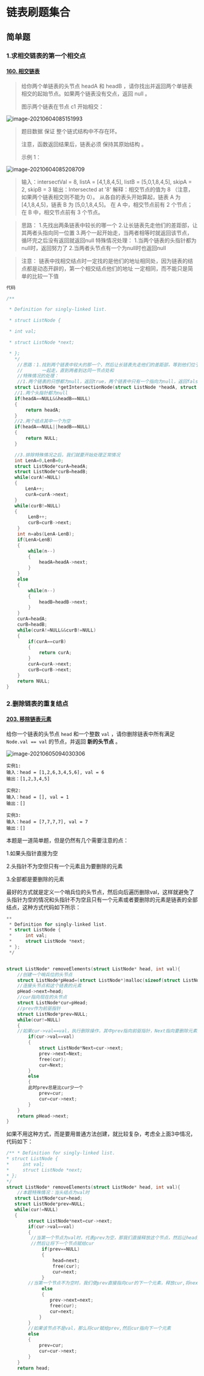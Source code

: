 # 链表刷题集合

## 简单题

### 1.求相交链表的第一个相交点

#### [160. 相交链表](https://leetcode-cn.com/problems/intersection-of-two-linked-lists/)

> 给你两个单链表的头节点 headA 和 headB ，请你找出并返回两个单链表相交的起始节点。如果两个链表没有交点，返回 null 。
>
> 图示两个链表在节点 c1 开始相交：

![image-20210604085151993](https://raw.githubusercontent.com/qingyan520/Cloud_img/master/img/image-20210604085151993.png)

> 题目数据 保证 整个链式结构中不存在环。
>
> 注意，函数返回结果后，链表必须 保持其原始结构 。
>
> 示例 1：

![image-20210604085208709](https://raw.githubusercontent.com/qingyan520/Cloud_img/master/img/image-20210604085208709.png)

> 输入：intersectVal = 8, listA = [4,1,8,4,5], listB = [5,0,1,8,4,5], skipA = 2, skipB = 3
> 输出：Intersected at '8'
> 解释：相交节点的值为 8 （注意，如果两个链表相交则不能为 0）。
> 从各自的表头开始算起，链表 A 为 [4,1,8,4,5]，链表 B 为 [5,0,1,8,4,5]。
> 在 A 中，相交节点前有 2 个节点；在 B 中，相交节点前有 3 个节点。

> 思路：
> 1.先找出两条链表中较长的哪一个
> 2.让长链表先走他们的差距部，让其两者头指向同一位置
> 3.两个一起开始走，当两者相等时就返回该节点，循环完之后没有返回就返回null
> 特殊情况处理：
> 1.当两个链表的头指针都为null时，返回努力了
> 2.当两者头节点有一个为null时也返回null

> 注意：
> 链表中找相交结点时一定找的是他们的地址相同处，因为链表的结点都是动态开辟的，第一个相交结点他们的地址
> 一定相同，而不能只是简单的比较一下值

```c
代码

/**

 * Definition for singly-linked list.

 * struct ListNode {

 * int val;

 * struct ListNode *next;

 * };
   */
    //思路：1.找到两个链表中较大的那一个，然后让长链表先走他们的差距部，等到他们位于同一起点，然后两者
    //       一起走，直到两者到达同一节点处和
    //特殊情况的处理：
    //1.两个链表的只想都为null，返回true，两个链表中只有一个指向为null，返回false
   struct ListNode *getIntersectionNode(struct ListNode *headA, struct ListNode *headB) {
   //1.两个头指针都为null
   if(headA==NULL&&headB==NULL)
   {
       return headA;
   }
   //2.两个结点其中一个为空
   if(headA==NULL||headB==NULL)
   {
       return NULL;
   }

   //3.排除特殊情况之后，我们就要开始处理正常情况
   int LenA=0,LenB=0;
   struct ListNode*curA=headA;
   struct ListNode*curB=headB;
   while(curA!=NULL)
   {
       LenA++;
       curA=curA->next;
   }
   while(curB!=NULL)
   {
        LenB++;
        curB=curB->next;
    }
    int n=abs(LenA-LenB);
    if(LenA>LenB)
    {
        while(n--)
        {
            headA=headA->next;
        }
    }
    else
    {
        while(n--)
        {
            headB=headB->next;
        }
    }
    curA=headA;
    curB=headB;
    while(curA!=NULL&&curB!=NULL)
    {
        if(curA==curB)
        {
            return curA;
        }
        curA=curA->next;
        curB=curB->next;
    }
    return NULL;
}
```

### 2.删除链表的重复结点

#### [203. 移除链表元素](https://leetcode-cn.com/problems/remove-linked-list-elements/)

给你一个链表的头节点 `head` 和一个整数 `val` ，请你删除链表中所有满足 `Node.val == val` 的节点，并返回 **新的头节点** 。

 ![image-20210605094030306](https://raw.githubusercontent.com/qingyan520/Cloud_img/master/img/image-20210605094030306.png)

```
实例1:
输入：head = [1,2,6,3,4,5,6], val = 6
输出：[1,2,3,4,5]
```

```
实例2:
输入：head = [], val = 1
输出：[]
```

```
实例3:
输入：head = [7,7,7,7], val = 7
输出：[]
```

本题是一道简单题，但是仍然有几个需要注意的点：

1.如果头指针直接为空

2.头指针不为空但只有一个元素且为要删除的元素

3.全部都是要删除的元素

最好的方式就是定义一个哨兵位的头节点，然后向后遍历删除val，这样就避免了头指针为空的情况和头指针不为空且只有一个元素或者要删除的元素是链表的全部结点，这种方式代码如下所示：

```c
**
 * Definition for singly-linked list.
 * struct ListNode {
 *     int val;
 *     struct ListNode *next;
 * };
 */


struct ListNode* removeElements(struct ListNode* head, int val){
    //创建一个哨兵位的头节点
    struct ListNode*pHead=(struct ListNode*)malloc(sizeof(struct ListNode));
    //连接头节点和这个链表的元素
    pHead->next=head;
    //cur指向现在的头节点
    struct ListNode*cur=pHead;
    //prev作为前驱指针
    struct ListNode*prev=NULL;
    while(cur!=NULL)
    {
    //如果cur->val==val，执行删除操作，其中prev指向前驱指针，Next指向要删除元素的下一个地方
        if(cur->val==val)
        {
            struct ListNode*Next=cur->next;
            prev->next=Next;
            free(cur);
            cur=Next;
        }
        else
        {
        此时prev总是比cur少一个
            prev=cur;
            cur=cur->next;
        }
    }
    return pHead->next;
}
```

如果不用这种方式，而是要用普通方法创建，就比较复杂，考虑全上面3中情况，代码如下：

```c
/** * Definition for singly-linked list. 
* struct ListNode { 
*     int val;
*     struct ListNode *next; 
* }; 
*/  
struct ListNode* removeElements(struct ListNode* head, int val){ 
    //本题特殊情况：当头结点为val时
   struct ListNode*cur=head;
   struct ListNode*prev=NULL;
   while(cur!=NULL)
   { 
        struct ListNode*next=cur->next;
        if(cur->val==val)
        { 
         //当第一个节点为val时，代表prev为空，那我们直接释放这个节点，然后让head指针指向下一个元素 
         //然后让将下一个节点赋给cur
             if(prev==NULL)
             { 
                 head=next;
                 free(cur);
                 cur=next;
             } 
        //当第一个节点不为空时，我们使prev直接指向cur的下一个元素，释放cur,将next赋给cur
             else
             {
                prev->next=next;
                free(cur); 
                cur=next;
            } 
        } 
        //如果该节点不是val，那么将cur赋给prev,然后cur指向下一个元素
        else 
        {
            prev=cur; 
            cur=cur->next; 
        } 
    } 
    return head;
```

